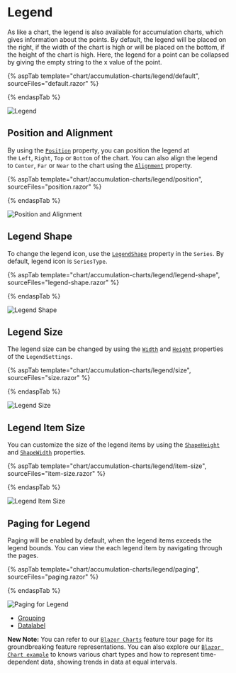 # Legend

As like a chart, the legend is also available for accumulation charts, which gives information about the points. By default, the legend will be placed on the right, if the width of the chart is high or will be placed on the bottom, if the height of the chart is high. Here, the legend for a point can be collapsed by giving the empty string to the x value of the point.

{% aspTab template="chart/accumulation-charts/legend/default", sourceFiles="default.razor" %}

{% endaspTab %}

![Legend](images/legend/default-razor.png)

## Position and Alignment

By using the [`Position`](https://help.syncfusion.com/cr/blazor/Syncfusion.Blazor.Charts.AccumulationChartLegendSettings.html#Syncfusion_Blazor_Charts_AccumulationChartLegendSettings_Position) property, you can position the legend at the `Left`, `Right`, `Top` or `Bottom` of the chart.
You can also align the legend to `Center`, `Far` or `Near` to the chart using the [`Alignment`](https://help.syncfusion.com/cr/blazor/Syncfusion.Blazor.Charts.AccumulationChartLegendSettings.html#Syncfusion_Blazor_Charts_AccumulationChartLegendSettings_Alignment) property.

{% aspTab template="chart/accumulation-charts/legend/position", sourceFiles="position.razor" %}

{% endaspTab %}

![Position and Alignment](images/legend/position-razor.png)

## Legend Shape

To change the legend icon, use the [`LegendShape`](https://help.syncfusion.com/cr/blazor/Syncfusion.Blazor.Charts.AccumulationChartSeries.html#Syncfusion_Blazor_Charts_AccumulationChartSeries_LegendShape) property in the `Series`. By default, legend icon is `SeriesType`.

{% aspTab template="chart/accumulation-charts/legend/legend-shape", sourceFiles="legend-shape.razor" %}

{% endaspTab %}

![Legend Shape](images/legend/legend-shape-razor.png)

## Legend Size

The legend size can be changed by using the [`Width`](https://help.syncfusion.com/cr/blazor/Syncfusion.Blazor.Charts.AccumulationChartLegendSettings.html#Syncfusion_Blazor_Charts_AccumulationChartLegendSettings_Width) and [`Height`](https://help.syncfusion.com/cr/blazor/Syncfusion.Blazor.Charts.AccumulationChartLegendSettings.html#Syncfusion_Blazor_Charts_AccumulationChartLegendSettings_Height) properties of the `LegendSettings`.

{% aspTab template="chart/accumulation-charts/legend/size", sourceFiles="size.razor" %}

{% endaspTab %}

![Legend Size](images/legend/size-razor.png)

## Legend Item Size

You can customize the size of the legend items by using the [`ShapeHeight`](https://help.syncfusion.com/cr/blazor/Syncfusion.Blazor.Charts.AccumulationChartLegendSettings.html#Syncfusion_Blazor_Charts_AccumulationChartLegendSettings_ShapeHeight) and [`ShapeWidth`](https://help.syncfusion.com/cr/blazor/Syncfusion.Blazor.Charts.AccumulationChartLegendSettings.html#Syncfusion_Blazor_Charts_AccumulationChartLegendSettings_ShapeWidth) properties.

{% aspTab template="chart/accumulation-charts/legend/item-size", sourceFiles="item-size.razor" %}

{% endaspTab %}

![Legend Item Size](images/legend/item-size-razor.png)

## Paging for Legend

Paging will be enabled by default, when the legend items exceeds the legend bounds. You can view the each legend item by navigating through the pages.

{% aspTab template="chart/accumulation-charts/legend/paging", sourceFiles="paging.razor" %}

{% endaspTab %}

![Paging for Legend](images/legend/paging-razor.png)

* [Grouping](./grouping/)
* [Datalabel](./data-label/)

**New Note:** You can refer to our [`Blazor Charts`](https://www.syncfusion.com/blazor-components/blazor-charts) feature tour page for its groundbreaking feature representations. You can also explore our [`Blazor Chart example`](https://blazor.syncfusion.com/demos/chart/line?theme=bootstrap4) to knows various chart types and how to represent time-dependent data, showing trends in data at equal intervals.